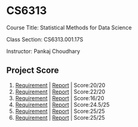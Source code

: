 # CS6313

Course Title: Statistical Methods for Data Science

Class Section: CS6313.001.17S

Instructor: Pankaj Choudhary

## Project Score

1. [Requirement](./Mini%20Project%201/mini_project_1.pdf) |
   [Report](Mini%20Project%201/report/report.pdf) | Score:20/20
1. [Requirement](./Mini%20Project%202/mini_project_2.pdf) |
   [Report](Mini%20Project%202/report/report.pdf) | Score:22/20
1. [Requirement](./Mini%20Project%203/mini_project_3.pdf) |
   [Report](Mini%20Project%203/report/report.pdf) | Score:16/20
1. [Requirement](./Mini%20Project%204/mini_project_4.pdf) |
   [Report](Mini%20Project%204/report/report.pdf) | Score:24.5/25
1. [Requirement](./Mini%20Project%205/mini_project_5.pdf) |
   [Report](Mini%20Project%205/report/report.pdf) | Score:25/25
1. [Requirement](./Mini%20Project%206/mini_project_6.pdf) |
   [Report](Mini%20Project%206/report/report.pdf) | Score:25/25
